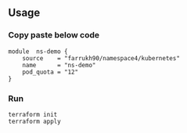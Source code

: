 ## Usage
### Copy paste below code 
```
module  ns-demo {
    source    = "farrukh90/namespace4/kubernetes"
    name      = "ns-demo"
    pod_quota = "12"
}
```


### Run
```
terraform init 
terraform apply 
```